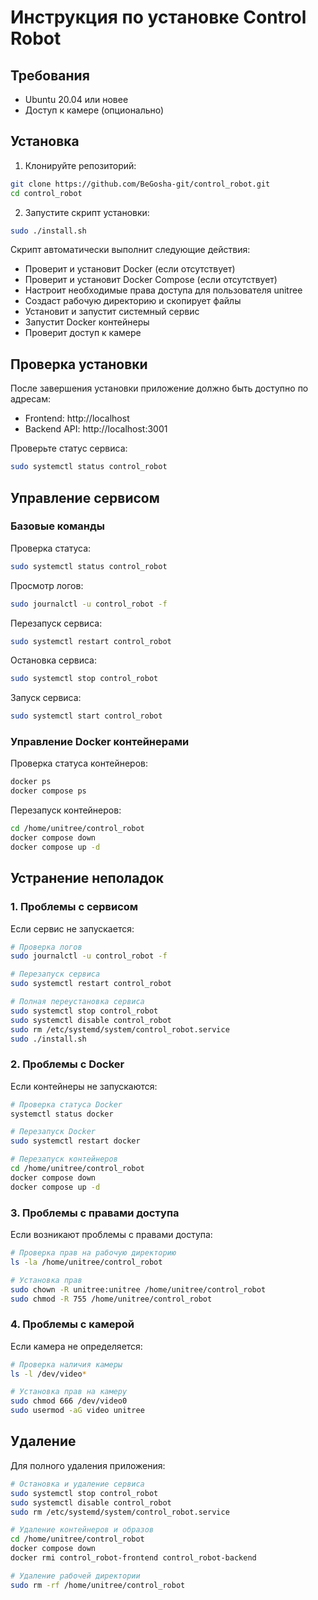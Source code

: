 # Инструкция по установке Control Robot

## Требования

- Ubuntu 20.04 или новее
- Доступ к камере (опционально)

## Установка

1. Клонируйте репозиторий:
```bash
git clone https://github.com/BeGosha-git/control_robot.git
cd control_robot
```

2. Запустите скрипт установки:
```bash
sudo ./install.sh
```

Скрипт автоматически выполнит следующие действия:
- Проверит и установит Docker (если отсутствует)
- Проверит и установит Docker Compose (если отсутствует)
- Настроит необходимые права доступа для пользователя unitree
- Создаст рабочую директорию и скопирует файлы
- Установит и запустит системный сервис
- Запустит Docker контейнеры
- Проверит доступ к камере

## Проверка установки

После завершения установки приложение должно быть доступно по адресам:
- Frontend: http://localhost
- Backend API: http://localhost:3001

Проверьте статус сервиса:
```bash
sudo systemctl status control_robot
```

## Управление сервисом

### Базовые команды

Проверка статуса:
```bash
sudo systemctl status control_robot
```

Просмотр логов:
```bash
sudo journalctl -u control_robot -f
```

Перезапуск сервиса:
```bash
sudo systemctl restart control_robot
```

Остановка сервиса:
```bash
sudo systemctl stop control_robot
```

Запуск сервиса:
```bash
sudo systemctl start control_robot
```

### Управление Docker контейнерами

Проверка статуса контейнеров:
```bash
docker ps
docker compose ps
```

Перезапуск контейнеров:
```bash
cd /home/unitree/control_robot
docker compose down
docker compose up -d
```

## Устранение неполадок

### 1. Проблемы с сервисом

Если сервис не запускается:
```bash
# Проверка логов
sudo journalctl -u control_robot -f

# Перезапуск сервиса
sudo systemctl restart control_robot

# Полная переустановка сервиса
sudo systemctl stop control_robot
sudo systemctl disable control_robot
sudo rm /etc/systemd/system/control_robot.service
sudo ./install.sh
```

### 2. Проблемы с Docker

Если контейнеры не запускаются:
```bash
# Проверка статуса Docker
systemctl status docker

# Перезапуск Docker
sudo systemctl restart docker

# Перезапуск контейнеров
cd /home/unitree/control_robot
docker compose down
docker compose up -d
```

### 3. Проблемы с правами доступа

Если возникают проблемы с правами доступа:
```bash
# Проверка прав на рабочую директорию
ls -la /home/unitree/control_robot

# Установка прав
sudo chown -R unitree:unitree /home/unitree/control_robot
sudo chmod -R 755 /home/unitree/control_robot
```

### 4. Проблемы с камерой

Если камера не определяется:
```bash
# Проверка наличия камеры
ls -l /dev/video*

# Установка прав на камеру
sudo chmod 666 /dev/video0
sudo usermod -aG video unitree
```

## Удаление

Для полного удаления приложения:
```bash
# Остановка и удаление сервиса
sudo systemctl stop control_robot
sudo systemctl disable control_robot
sudo rm /etc/systemd/system/control_robot.service

# Удаление контейнеров и образов
cd /home/unitree/control_robot
docker compose down
docker rmi control_robot-frontend control_robot-backend

# Удаление рабочей директории
sudo rm -rf /home/unitree/control_robot
``` 